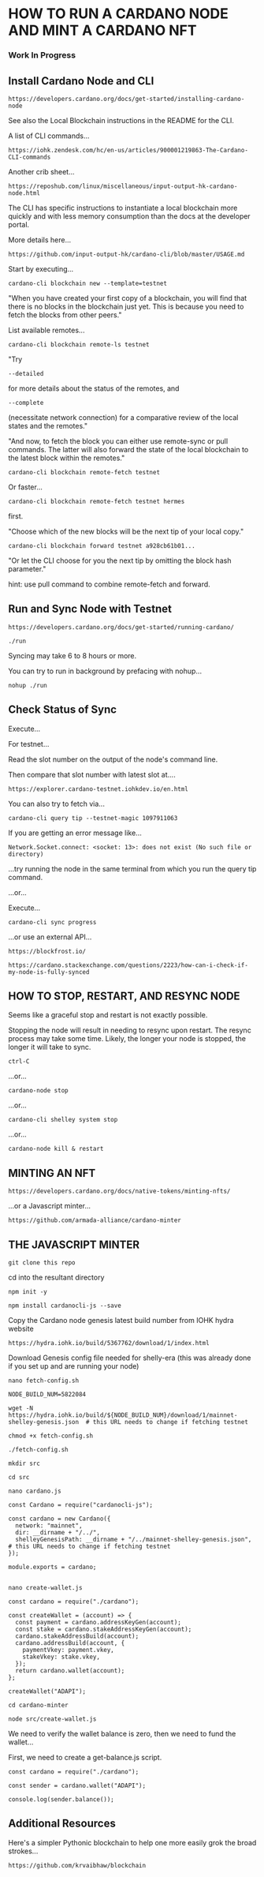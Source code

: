 # HOW TO RUN A CARDANO NODE AND MINT A CARDANO NFT

### Work In Progress


## Install Cardano Node and CLI

	https://developers.cardano.org/docs/get-started/installing-cardano-node

See also the Local Blockchain instructions in the README for the CLI.

A list of CLI commands...

	https://iohk.zendesk.com/hc/en-us/articles/900001219863-The-Cardano-CLI-commands

Another crib sheet...

	https://reposhub.com/linux/miscellaneous/input-output-hk-cardano-node.html


The CLI has specific instructions to instantiate a local blockchain more quickly and with less memory consumption than the docs at the developer portal.


More details here...

	https://github.com/input-output-hk/cardano-cli/blob/master/USAGE.md


Start by executing...

	cardano-cli blockchain new --template=testnet


"When you have created your first copy of a blockchain, you will find that there is no blocks in the blockchain just yet. This is because you need to fetch the blocks from other peers."

List available remotes...

	cardano-cli blockchain remote-ls testnet


"Try 

	--detailed 
	
for more details about the status of the remotes, and 

	--complete 
	
(necessitate network connection) for a comparative review of the local states and the remotes."

"And now, to fetch the block you can either use remote-sync or pull commands. The latter will also forward the state of the local blockchain to the latest block within the remotes."

	cardano-cli blockchain remote-fetch testnet

Or faster...

	cardano-cli blockchain remote-fetch testnet hermes 

first.

"Choose which of the new blocks will be the next tip of your local copy."

	cardano-cli blockchain forward testnet a928cb61b01...

"Or let the CLI choose for you the next tip by omitting the block hash parameter."

hint: use pull command to combine remote-fetch and forward.



## Run and Sync Node with Testnet

	https://developers.cardano.org/docs/get-started/running-cardano/

	./run

Syncing may take 6 to 8 hours or more.

You can try to run in background by prefacing with nohup...

	nohup ./run



## Check Status of Sync

Execute...

For testnet...

Read the slot number on the output of the node's command line.

Then compare that slot number with latest slot at....

	https://explorer.cardano-testnet.iohkdev.io/en.html


You can also try to fetch via...

	cardano-cli query tip --testnet-magic 1097911063
	

If you are getting an error message like...

	Network.Socket.connect: <socket: 13>: does not exist (No such file or directory)

...try running the node in the same terminal from which you run the query tip command.


...or...


Execute...

	cardano-cli sync progress

...or use an external API...

	https://blockfrost.io/

	https://cardano.stackexchange.com/questions/2223/how-can-i-check-if-my-node-is-fully-synced
 
 

## HOW TO STOP, RESTART, AND RESYNC NODE


Seems like a graceful stop and restart is not exactly possible. 


Stopping the node will result in needing to resync upon restart. The resync process may take some time. Likely, the longer your node is stopped, the longer it will take to sync.


	ctrl-C

...or...

	cardano-node stop

...or...

	cardano-cli shelley system stop

...or...

	cardano-node kill & restart 



## MINTING AN NFT

	https://developers.cardano.org/docs/native-tokens/minting-nfts/

...or a Javascript minter...

	https://github.com/armada-alliance/cardano-minter



## THE JAVASCRIPT MINTER

	git clone this repo

cd into the resultant directory

	npm init -y

	npm install cardanocli-js --save

Copy the Cardano node genesis latest build number from IOHK hydra website

	https://hydra.iohk.io/build/5367762/download/1/index.html

Download Genesis config file needed for shelly-era (this was already done if you set up and are running your node)

	nano fetch-config.sh

	NODE_BUILD_NUM=5822084

	wget -N https://hydra.iohk.io/build/${NODE_BUILD_NUM}/download/1/mainnet-shelley-genesis.json  # this URL needs to change if fetching testnet

	chmod +x fetch-config.sh
	
	./fetch-config.sh
	
	mkdir src

	cd src

	nano cardano.js

	const Cardano = require("cardanocli-js");

	const cardano = new Cardano({
	  network: "mainnet",
	  dir: __dirname + "/../",
	  shelleyGenesisPath: __dirname + "/../mainnet-shelley-genesis.json", # this URL needs to change if fetching testnet
	});

	module.exports = cardano;


	nano create-wallet.js

	const cardano = require("./cardano");

	const createWallet = (account) => {
	  const payment = cardano.addressKeyGen(account);
	  const stake = cardano.stakeAddressKeyGen(account);
	  cardano.stakeAddressBuild(account);
	  cardano.addressBuild(account, {
		paymentVkey: payment.vkey,
		stakeVkey: stake.vkey,
	  });
	  return cardano.wallet(account);
	};

	createWallet("ADAPI");

	cd cardano-minter

	node src/create-wallet.js

We need to verify the wallet balance is zero, then we need to fund the wallet...
    
First, we need to create a get-balance.js script.

	const cardano = require("./cardano");

	const sender = cardano.wallet("ADAPI");

	console.log(sender.balance());



## Additional Resources

Here's a simpler Pythonic blockchain to help one more easily grok the broad strokes...

	https://github.com/krvaibhaw/blockchain


